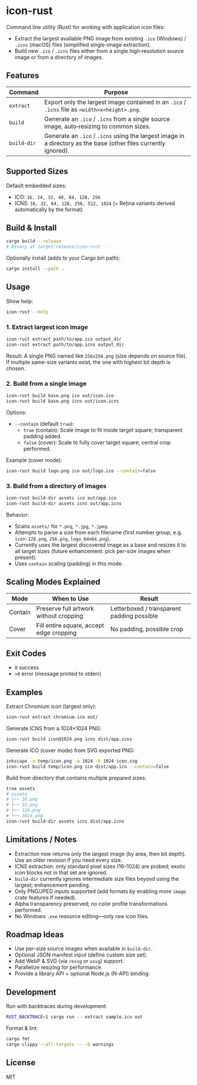 # icon-rust

Command line utility (Rust) for working with application icon files:

* Extract the largest available PNG image from existing `.ico` (Windows) / `.icns` (macOS) files (simplified single-image extraction).
* Build new `.ico` / `.icns` files either from a single high‑resolution source image or from a directory of images.

## Features

| Command | Purpose |
|---------|---------|
| `extract` | Export only the largest image contained in an `.ico` / `.icns` file as `<width>x<height>.png`. |
| `build` | Generate an `.ico` / `.icns` from a single source image, auto‑resizing to common sizes. |
| `build-dir` | Generate an `.ico` / `.icns` using the largest image in a directory as the base (other files currently ignored). |

## Supported Sizes

Default embedded sizes:

* ICO: `16, 24, 32, 48, 64, 128, 256`
* ICNS: `16, 32, 64, 128, 256, 512, 1024` (+ Retina variants derived automatically by the format)

## Build & Install

```bash
cargo build --release
# Binary at target/release/icon-rust
```

Optionally install (adds to your Cargo bin path):

```bash
cargo install --path .
```

## Usage

Show help:

```bash
icon-rust --help
```

### 1. Extract largest icon image

```bash
icon-rust extract path/to/app.ico output_dir
icon-rust extract path/to/app.icns output_dir
```

Result: A single PNG named like `256x256.png` (size depends on source file). If multiple same-size variants exist, the one with highest bit depth is chosen.

### 2. Build from a single image

```bash
icon-rust build base.png ico out/icon.ico
icon-rust build base.png icns out/icon.icns
```

Options:

* `--contain` (default `true`):
  * `true` (contain): Scale image to fit inside target square; transparent padding added.
  * `false` (cover): Scale to fully cover target square; central crop performed.

Example (cover mode):

```bash
icon-rust build logo.png ico out/logo.ico --contain=false
```

### 3. Build from a directory of images

```bash
icon-rust build-dir assets ico out/app.ico
icon-rust build-dir assets icns out/app.icns
```

Behavior:

* Scans `assets/` for `*.png`, `*.jpg`, `*.jpeg`.
* Attempts to parse a size from each filename (first number group, e.g. `icon-128.png`, `256.png`, `logo_64x64.png`).
* Currently uses the largest discovered image as a base and resizes it to all target sizes (future enhancement: pick per-size images when present).
* Uses `contain` scaling (padding) in this mode.

## Scaling Modes Explained

| Mode | When to Use | Result |
|------|-------------|--------|
| Contain | Preserve full artwork without cropping | Letterboxed / transparent padding possible |
| Cover | Fill entire square, accept edge cropping | No padding, possible crop |

## Exit Codes

* `0` success
* `>0` error (message printed to stderr)

## Examples

Extract Chromium icon (largest only):
```bash
icon-rust extract chromium.ico out/
```

Generate ICNS from a 1024×1024 PNG:
```bash
icon-rust build icon@1024.png icns dist/app.icns
```

Generate ICO (cover mode) from SVG exported PNG:
```bash
inkscape -o temp/icon.png -w 1024 -h 1024 icon.svg
icon-rust build temp/icon.png ico dist/app.ico --contain=false
```

Build from directory that contains multiple prepared sizes:
```bash
tree assets
# assets
# ├── 16.png
# ├── 32.png
# ├── 128.png
# └── 1024.png
icon-rust build-dir assets icns dist/app.icns
```

## Limitations / Notes

* Extraction now returns only the largest image (by area, then bit depth). Use an older revision if you need every size.
* ICNS extraction: only standard pixel sizes (16–1024) are probed; exotic icon blocks not in that set are ignored.
* `build-dir` currently ignores intermediate size files beyond using the largest; enhancement pending.
* Only PNG/JPEG inputs supported (add formats by enabling more `image` crate features if needed).
* Alpha transparency preserved; no color profile transformations performed.
* No Windows `.exe` resource editing—only raw icon files.

## Roadmap Ideas

* Use per-size source images when available in `build-dir`.
* Optional JSON manifest input (define custom size set).
* Add WebP & SVG (via `resvg` or `usvg`) support.
* Parallelize resizing for performance.
* Provide a library API + optional Node.js (N-API) binding.

## Development

Run with backtraces during development:
```bash
RUST_BACKTRACE=1 cargo run -- extract sample.ico out
```

Format & lint:
```bash
cargo fmt
cargo clippy --all-targets -- -D warnings
```

## License

MIT
